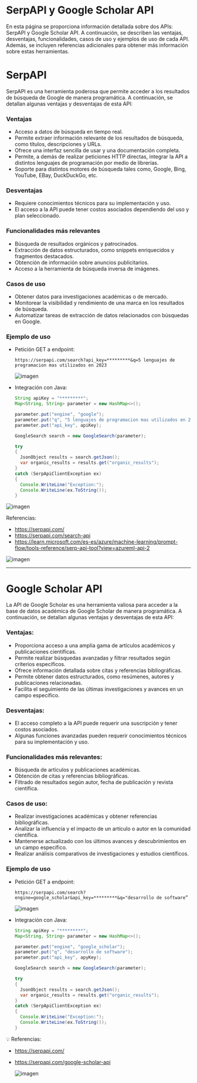 # SerpAPI y Google Scholar API

En esta página se proporciona información detallada sobre dos APIs: SerpAPI y Google Scholar API. A continuación, se describen las ventajas, desventajas, funcionalidades, casos de uso y ejemplos de uso de cada API. Además, se incluyen referencias adicionales para obtener más información sobre estas herramientas.

# SerpAPI

SerpAPI es una herramienta poderosa que permite acceder a los resultados de búsqueda de Google de manera programática. A continuación, se detallan algunas ventajas y desventajas de esta API:

### Ventajas

- Acceso a datos de búsqueda en tiempo real.
- Permite extraer información relevante de los resultados de búsqueda, como títulos, descripciones y URLs.
- Ofrece una interfaz sencilla de usar y una documentación completa.
- Permite, a demás de realizar peticiones HTTP directas, integrar la API a distintos lenguajes de programación por medio de librerías.
- Soporte para distintos motores de búsqueda tales como, Google, Bing, YouTube, EBay, DuckDuckGo, etc.

### Desventajas

- Requiere conocimientos técnicos para su implementación y uso.
- El acceso a la API puede tener costos asociados dependiendo del uso y plan seleccionado.

### Funcionalidades más relevantes

- Búsqueda de resultados orgánicos y patrocinados.
- Extracción de datos estructurados, como snippets enriquecidos y fragmentos destacados.
- Obtención de información sobre anuncios publicitarios.
- Acceso a la herramienta de búsqueda inversa de imágenes.

### Casos de uso

- Obtener datos para investigaciones académicas o de mercado.
- Monitorear la visibilidad y rendimiento de una marca en los resultados de búsqueda.
- Automatizar tareas de extracción de datos relacionados con búsquedas en Google.

### Ejemplo de uso

- Petición GET a endpoint:
    
    `https://serpapi.com/search?api_key=*********&q=5 lenguajes de programacion mas utilizados en 2023`
    
    ![imagen](https://github.com/Amhernandez5508/digital-nao-challenge1/assets/121590490/2f18a28e-5605-4943-bcd3-4cca908eab80)

    
- Integración con Java:
    
    ```java
    String apiKey = "*********";
    Map<String, String> parameter = new HashMap<>();
    
    parameter.put("engine", "google");
    parameter.put("q", "5 lenguajes de programacion mas utilizados en 2023");
    parameter.put("api_key", apiKey);
    
    GoogleSearch search = new GoogleSearch(parameter);
    
    try
    {
      JsonObject results = search.getJson();
      var organic_results = results.get("organic_results");
    }
    catch (SerpApiClientException ex)
    {
      Console.WriteLine("Exception:");
      Console.WriteLine(ex.ToString());
    }
    ```
    

![imagen](https://github.com/Amhernandez5508/digital-nao-challenge1/assets/121590490/bef88915-f473-44ec-b95f-443c08389c8b)

Referencias:
- https://serpapi.com/
- https://serpapi.com/search-api
- https://learn.microsoft.com/es-es/azure/machine-learning/prompt-flow/tools-reference/serp-api-tool?view=azureml-api-2

![imagen](https://github.com/Amhernandez5508/digital-nao-challenge1/assets/121590490/645e2dca-b347-49eb-a1d0-b566c4290433)

---

# **Google Scholar API**

La API de Google Scholar es una herramienta valiosa para acceder a la base de datos académica de Google Scholar de manera programática. A continuación, se detallan algunas ventajas y desventajas de esta API:

### Ventajas:

- Proporciona acceso a una amplia gama de artículos académicos y publicaciones científicas.
- Permite realizar búsquedas avanzadas y filtrar resultados según criterios específicos.
- Ofrece información detallada sobre citas y referencias bibliográficas.
- Permite obtener datos estructurados, como resúmenes, autores y publicaciones relacionadas.
- Facilita el seguimiento de las últimas investigaciones y avances en un campo específico.

### Desventajas:

- El acceso completo a la API puede requerir una suscripción y tener costos asociados.
- Algunas funciones avanzadas pueden requerir conocimientos técnicos para su implementación y uso.

### Funcionalidades más relevantes:

- Búsqueda de artículos y publicaciones académicas.
- Obtención de citas y referencias bibliográficas.
- Filtrado de resultados según autor, fecha de publicación y revista científica.

### Casos de uso:

- Realizar investigaciones académicas y obtener referencias bibliográficas.
- Analizar la influencia y el impacto de un artículo o autor en la comunidad científica.
- Mantenerse actualizado con los últimos avances y descubrimientos en un campo específico.
- Realizar análisis comparativos de investigaciones y estudios científicos.

### Ejemplo de uso

- Petición GET a endpoint:
    
    `https://serpapi.com/search?engine=google_scholar&api_key=*********&q="desarrollo de software”`
    
    ![imagen](https://github.com/Amhernandez5508/digital-nao-challenge1/assets/121590490/00df9c54-3775-4cef-9d91-bd05a04c9991)
    
- Integración con Java:
    
    ```java
    String apiKey = "*********";
    Map<String, String> parameter = new HashMap<>();
    
    parameter.put("engine", "google_scholar");
    parameter.put("q", "desarrollo de software");
    parameter.put("api_key", apyKey);
    
    GoogleSearch search = new GoogleSearch(parameter);
    
    try
    {
      JsonObject results = search.getJson();
      var organic_results = results.get("organic_results");
    }
    catch (SerpApiClientException ex)
    {
      Console.WriteLine("Exception:");
      Console.WriteLine(ex.ToString());
    }
    ```
    

💡 Referencias:

- https://serpapi.com/
- https://serpapi.com/google-scholar-api

  ![imagen](https://github.com/Amhernandez5508/digital-nao-challenge1/assets/121590490/295be4a9-53ca-4622-883e-b3cc9d25d1e1)

